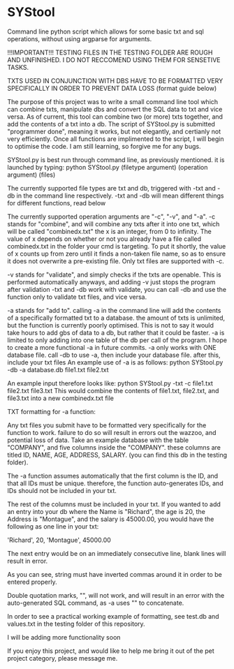 # SYStool
Command line python script which allows for some basic txt and sql operations, without using argparse for arguments.

!!!IMPORTANT!!!
TESTING FILES IN THE TESTING FOLDER ARE ROUGH AND UNFINISHED. I DO NOT RECCOMEND USING THEM FOR SENSETIVE TASKS.

TXTS USED IN CONJUNCTION WITH DBS HAVE TO BE FORMATTED VERY SPECIFICALLY IN ORDER TO PREVENT DATA LOSS (format guide below)

The purpose of this project was to write a small command line tool which can combine txts, manipulate dbs and convert the SQL data to txt and vice versa.
As of current, this tool can combine two (or more) txts together, and add the contents of a txt into a db.
The script of SYStool.py is submitted "programmer done", meaning it works, but not elegantly, and certianly not very efficiently.
Once all functions are implimented to the script, I will begin to optimise the code.
I am still learning, so forgive me for any bugs.

SYStool.py is best run through command line, as previously mentioned.
it is launched by typing: python SYStool.py (filetype argument) (operation argument) (files)

The currently supported file types are txt and db, triggered with -txt and -db in the command line respectively.
-txt and -db will mean different things for different functions, read below

The currently supported operation arguments are "-c", "-v", and "-a". 
-c stands for "combine", and will combine any txts after it into one txt, which will be called "combinedx.txt" the x is an integer, from 0 to infinity.
The value of x depends on whether or not you already have a file called combinedx.txt in the folder your cmd is targeting. 
To put it shortly, the value of x counts up from zero until it finds a non-taken file name, so as to ensure it does not overwrite a pre-existing file.
Only txt files are supported with -c.

-v stands for "validate", and simply checks if the txts are openable. This is performed automatically anyways, and adding -v just stops the program after validation
-txt and -db work with validate, you can call -db and use the function only to validate txt files, and vice versa. 

-a stands for "add to". calling -a in the command line will add the contents of a specifically formatted txt to a database. the amount of txts is unlimited, but the function is currently poorly optimised. 
This is not to say it would take hours to add gbs of data to a db, but rather that it could be faster. 
-a is limited to only adding into one table of the db per call of the program. I hope to create a more functional -a in future commits.
-a only works with ONE database file. call -db to use -a, then include your database file. after this, include your txt files
An example use of -a is as follows: 
python SYStool.py -db -a database.db file1.txt file2.txt 

An example input therefore looks like: 
python SYStool.py -txt -c file1.txt file2.txt file3.txt
This would combine the contents of file1.txt, file2.txt, and file3.txt into a new combinedx.txt file 

TXT formatting for -a function:

Any txt files you submit have to be formatted very specifically for the function to work. failure to do so will result in errors out the wazzoo, and potential loss of data.
Take an example database with the table "COMPANY", and five columns inside the "COMPANY". these columns are titled ID, NAME, AGE, ADDRESS, SALARY. (you can find this db in the testing folder).

The -a function assumes automatically that the first column is the ID, and that all IDs must be unique. therefore, the function auto-generates IDs, and IDs should not be included in your txt.

The rest of the columns must be included in your txt. 
If you wanted to add an entry into your db where the Name is "Richard", the age is 20, the Address is "Montague", and the salary is 45000.00, you would have the following as one line in your txt:

'Richard', 20, 'Montague', 45000.00

The next entry would be on an immediately consecutive line, blank lines will result in error. 

As you can see, string must have inverted commas around it in order to be entered properly. 

Double quotation marks, "", will not work, and will result in an error with the auto-generated SQL command, as -a uses "" to concatenate.

In order to see a practical working example of formatting, see test.db and values.txt in the testing folder of this repository.

I will be adding more functionality soon

If you enjoy this project, and would like to help me bring it out of the pet project category, please message me.
